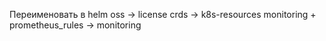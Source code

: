 Переименовать в helm
oss -> license
crds -> k8s-resources
monitoring + prometheus_rules -> monitoring